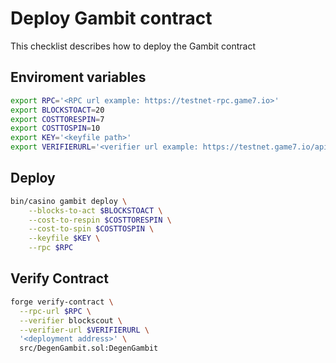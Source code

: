 # Deploy Gambit contract

This checklist describes how to deploy the Gambit contract

## Enviroment variables
```bash
export RPC='<RPC url example: https://testnet-rpc.game7.io>'
export BLOCKSTOACT=20
export COSTTORESPIN=7
export COSTTOSPIN=10
export KEY='<keyfile path>'
export VERIFIERURL='<verifier url example: https://testnet.game7.io/api/>'
```

## Deploy
```bash
bin/casino gambit deploy \
    --blocks-to-act $BLOCKSTOACT \
    --cost-to-respin $COSTTORESPIN \
    --cost-to-spin $COSTTOSPIN \
    --keyfile $KEY \
    --rpc $RPC
```

## Verify Contract

```bash
forge verify-contract \
  --rpc-url $RPC \
  --verifier blockscout \
  --verifier-url $VERIFIERURL \
  '<deployment address>' \
  src/DegenGambit.sol:DegenGambit 
```